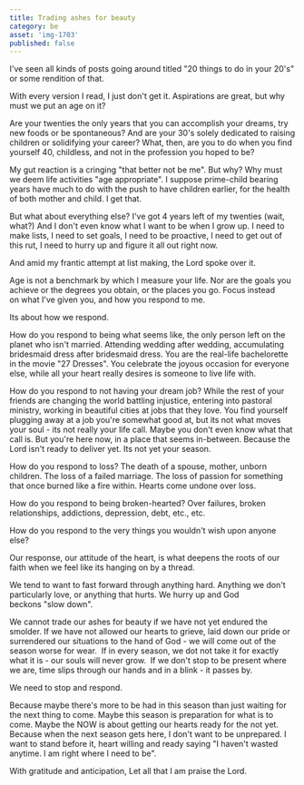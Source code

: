 ```yaml
---
title: Trading ashes for beauty 
category: be
asset: 'img-1703'
published: false
---
```


I've seen all kinds of posts going around titled "20 things to do in your 20's" or some rendition of that.

With every version I read, I just don't get it. Aspirations are great, but why must we put an age on it?

Are your twenties the only years that you can accomplish your dreams, try new foods or be spontaneous? And are your 30's solely dedicated to raising children or solidifying your career? What, then, are you to do when you find yourself 40, childless, and not in the profession you hoped to be?

My gut reaction is a cringing "that better not be me". But why? Why must we deem life activities "age appropriate". I suppose prime-child bearing years have much to do with the push to have children earlier, for the health of both mother and child. I get that.

But what about everything else? I've got 4 years left of my twenties (wait, what?) And I don't even know what I want to be when I grow up. I need to make lists, I need to set goals, I need to be proactive, I need to get out of this rut, I need to hurry up and figure it all out right now. 

And amid my frantic attempt at list making, the Lord spoke over it.

Age is not a benchmark by which I measure your life. Nor are the goals you achieve or the degrees you obtain, or the places you go. Focus instead on what I've given you, and how you respond to me.

Its about how we respond.

How do you respond to being what seems like, the only person left on the planet who isn't married. Attending wedding after wedding, accumulating bridesmaid dress after bridesmaid dress. You are the real-life bachelorette in the movie "27 Dresses". You celebrate the joyous occasion for everyone else, while all your heart really desires is someone to live life with.

How do you respond to not having your dream job? While the rest of your friends are changing the world battling injustice, entering into pastoral ministry, working in beautiful cities at jobs that they love. You find yourself plugging away at a job you're somewhat good at, but its not what moves your soul - its not really your life call. Maybe you don't even know what that call is. But you're here now, in a place that seems in-between. Because the Lord isn't ready to deliver yet. Its not yet your season.

How do you respond to loss? The death of a spouse, mother, unborn children. The loss of a failed marriage. The loss of passion for something that once burned like a fire within. Hearts come undone over loss.

How do you respond to being broken-hearted? Over failures, broken relationships, addictions, depression, debt, etc., etc.

How do you respond to the very things you wouldn't wish upon anyone else?

Our response, our attitude of the heart, is what deepens the roots of our faith when we feel like its hanging on by a thread.

We tend to want to fast forward through anything hard. Anything we don't particularly love, or anything that hurts. We hurry up and God beckons "slow down".

We cannot trade our ashes for beauty if we have not yet endured the smolder. If we have not allowed our hearts to grieve, laid down our pride or surrendered our situations to the hand of God - we will come out of the season worse for wear.  If in every season, we dot not take it for exactly what it is - our souls will never grow.  If we don't stop to be present where we are, time slips through our hands and in a blink - it passes by.

We need to stop and respond.

Because maybe there's more to be had in this season than just waiting for the next thing to come. Maybe this season is preparation for what is to come. Maybe the NOW is about getting our hearts ready for the not yet. Because when the next season gets here, I don't want to be unprepared. I want to stand before it, heart willing and ready saying "I haven't wasted anytime. I am right where I need to be".

With gratitude and anticipation, Let all that I am praise the Lord. 



